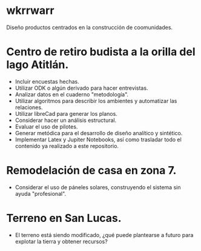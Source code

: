 # wkrrwarr
Diseño productos centrados en la construcción de coomunidades.

# Centro de retiro budista a la orilla del lago Atitlán.
- Incluir encuestas hechas.
- Utilizar ODK o algún derivado para hacer entrevistas.
- Analizar datos en el cuaderno "metodología".
- Utilizar algoritmos para describir los ambientes y automatizar las relaciones.
- Utilizar libreCad para generar los planos.
- Considerar hacer un análisis estructural.
- Evaluar el uso de pilotes.
- Generar metódica para el desarrollo de diseño analítico y sintético.
- Implementar Latex y Jupiter Notebooks, así como trasladar todo el contenido ya realizado a este repositorio.

# Remodelación de casa en zona 7.
- Considerar el uso de páneles solares, construyendo el sistema sin ayuda "profesional".

# Terreno en San Lucas.
- El terreno está siendo modificado, ¿qué puede plantearse a futuro para explotar la tierra y obtener recursos?
